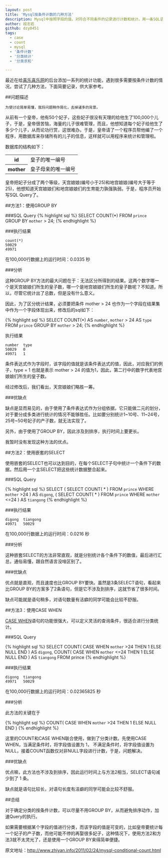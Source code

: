 ```yaml
---
layout: post
title: 'Mysql按条件计数的几种方法'
description: Mysql中按照字段的值，对符合不同条件的记录进行计数和统计。用一条SQL语句实现。描述了3种方法，分别使用GROUP BY，嵌套SELECT和COUNT加CASE WHEN。
author: 段志岩
github: dzy0451
tags:
  - case
  - count
  - mysql
  - '条件计数'
  - '分类统计'
  - '分类求和'

---
```


最近在给<a href="http://www.xilexile.com" rel="nofollow">喜乐喜乐网</a>的后台添加一系列的统计功能，遇到很多需要按条件计数的情况。尝试了几种方法，下面简要记录，供大家参考。

##问题描述

<small>为使讨论简单易懂，我将问题稍作简化，去掉诸多的背景。</small>

从前有一个皇帝，他有50个妃子，这些妃子很没有天理的给他生了100,000个儿子，于是，皇帝很苦恼，海量的儿子很难管理，而且，他想知道每个妃子给他生了多少个儿子，从而论功行赏，这很难办。于是，皇帝请了一个程序员帮他编了一个程序，用数据库来存储所有的儿子的信息，这样就可以用程序来统计和管理啦。


数据库的结构如下：

<table>
<tr><th>id</th><td>皇子的唯一编号</td></tr>
<tr><th>mother</th><td>皇子母亲的唯一编号</td></tr>
</table>

皇帝把妃子分成了两个等级，天宫娘娘(编号小于25)和地宫娘娘(编号大于等于25)，他想知道天宫娘娘们和地宫娘娘们的生育能力孰强孰弱。于是，程序员开始写SQL Query了。

##方法1：使用GROUP BY

###SQL Query
{% highlight sql %}
SELECT COUNT(*) FROM `prince` GROUP BY `mother` > 24;
{% endhighlight %}

###执行结果

	count(*)
	50029
	49971

在100,000行数据上的运行时间：0.0335 秒

###分析

这种GROUP BY方法的最大问题在于：无法区分所得到的结果。这两个数字哪一个是天宫娘娘们所生的皇子数，哪一个是地宫娘娘们所生的皇子数呢？不知道。所以，尽管它统计出了总数，但是没有什么意义。

因此，为了区分统计结果，必须要把条件 mother > 24 也作为一个字段在结果集中作为一个字段体现出来，修改后的sql如下：

{% highlight sql %}
SELECT COUNT(*) AS `number`, `mother` > 24 AS `type` FROM `prince` GROUP BY `mother` > 24;
{% endhighlight %}

执行结果

	number	type
	50029	0
	49971	1

条件表达式作为字段时，该字段的值就是该条件表达式的值，因此，对应我们的例子，type = 1 也就是表示 mother > 24 的值为1，因此，第二行中的数字代表地宫娘娘们所生的皇子数。

经过修改后，我们看出，天宫娘娘们略胜一筹。

###优缺点

缺点是显而易见的，由于使用了条件表达式作为分组依据，它只能做二元的划分，对于要分成多类进行统计的情况不能够胜任。比如要分别统计1~10号、11~24号，25号~50号妃子的产子数，就无法实现了。

另外，由于使用了GROUP BY，因此涉及到排序，执行时间上要更长。

我暂时没有发现这种方法的优点。

##方法2：使用嵌套的SELECT

使用嵌套的SELECT也可以达到目的，在每个SELECT子句中统计一个条件下的数据，然后用一个主SELECT把这些统计数据整合起来。

###SQL Query

{% highlight sql %}
SELECT 
    ( SELECT COUNT( * ) FROM `prince` WHERE `mother` >24 ) AS `digong`, 
    ( SELECT COUNT( * ) FROM `prince` WHERE `mother` <=24 ) AS `tiangong`
{% endhighlight %}

###执行结果

	digong	tiangong
	49971	50029

在100,000行数据上的运行时间：0.0216 秒

###分析

这种嵌套SELECT的方法非常直观，就是分别统计各个条件下的数值，最后进行汇总，通俗易懂，跟自然语言没啥区别了。

###优缺点

优点就是直观，而且速度也比GROUP BY要快。虽然是3条SELECT语句，看起来比GROUP BY的方案多了2条语句，但是它不涉及到排序，这就节省了很多时间。

缺点可能就是语句稍多，对语句数量有洁癖的同学可能会比较不舒服。

##方法3：使用CASE WHEN

<a href="http://dev.mysql.com/doc/refman/5.0/en/case-statement.html">CASE WHEN</a>语句的功能很强大，可以定义灵活的查询条件，很适合进行分类统计。

###SQL Query

{% highlight sql %}
SELECT 
    COUNT( CASE WHEN `mother` >24 THEN 1 ELSE NULL END ) AS `digong`, 
    COUNT( CASE WHEN `mother` <=24 THEN 1 ELSE NULL END ) AS `tiangong`
FROM prince
{% endhighlight %}

###执行结果

	digong	tiangong
	49971	50029

在100,000行数据上的运行时间：0.02365825 秒

###分析

此方法的关键在于 

{% highlight sql %}
COUNT( CASE WHEN `mother` >24 THEN 1 ELSE NULL END ) 
{% endhighlight %}

这里的COUNT和CASE WHEN联合使用，做到了分类计数。先使用CASE WHEN，当满足条件时，将字段值设置为 1， 不满足条件时，将字段值设置为NULL，接着COUNT函数仅对非NULL字段进行计数，于是，问题解决。

###优缺点

优点嘛，此方法也不涉及到排序，因此运行时间上与方法2相当，SELECT语句减少到了 1 条。

缺点就是语句比较长，对语句长度有洁癖的同学可能会比较不舒服。

##总结

对于确定分类的按条件计数，可以尽量不用GROUP BY，从而避免排序动作，加速Query的执行。

如果需要根据某个字段的值进行分类，而该字段的值是可变的，比如皇帝要统计每一个妃子的产子数，而他可能不停的再娶很多妃子，这种情况下，使用方法2和方法3就不太灵光了，还是使用一个GROUP BY来得简单便捷。

原文地址：<a href="http://www.zhiyan.info/2011/02/24/mysql-conditional-count.html">http://www.zhiyan.info/2011/02/24/mysql-conditional-count.html</a>
